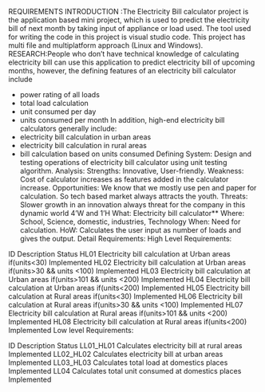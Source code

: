  REQUIREMENTS
 INTRODUCTION :The Electricity Bill calculator project is the application based mini project, which is used to predict the electricity bill of next month by taking input of appliance or load used. The tool used for writing the code in this project is visual studio code. This project has multi file and multiplatform approach (Linux and Windows).
 RESEARCH:People who don’t have technical knowledge of calculating electricity bill can use this application to predict electricity bill of upcoming months, however, the defining features of an electricity bill calculator include
* power rating of all loads
* total load calculation
* unit consumed per day
* units consumed per month
In addition, high-end electricity bill calculators generally include:
* electricity bill calculation in urban areas
* electricity bill calculation in rural areas
* bill calculation based on units consumed
Defining System:
Design and testing operations of electricity bill calculator using unit testing algorithm.
Analysis: 
Strengths: Innovative, User-friendly.
Weakness: Cost of calculator increases as features added in the calculator increase.
Opportunities: We know that we mostly use pen and paper for calculation. So tech based market always attracts the youth.
Threats: Slower growth in an innovation always threat for the company in this dynamic world
4’W and 1’H
What: Electricity bill calculator**
Where: School, Science, domestic, industries, Technology
When: Need for calculation.
HoW: Calculates the user input as number of loads and gives the output.
Detail Requirements:
High Level Requirements:

ID	Description	Status
HL01	Electricity bill calculation at Urban areas if(units<30)	Implemented
HL02	Electricity bill calculation at Urban areas if(units>30 && units <100)	Implemented
HL03	Electricity bill calculation at Urban areas if(units>101 && units <200)	Implemented
HL04	Electricity bill calculation at Urban areas if(units<200)	Implemented
HL05	Electricity bill calculation at Rural areas if(units<30)	Implemented
HL06	Electricity bill calculation at Rural areas if(units>30 && units <100)	Implemented
HL07	Electricity bill calculation at Rural areas if(units>101 && units <200)	Implemented
HL08	Electricity bill calculation at Rural areas if(units<200)	Implemented
Low level Requirements:

ID	Description	Status
LL01_HL01	Calculates electricity bill at rural areas	Implemented
LL02_HL02	Calculates electricity bill at urban areas	Implemented
LL03_HL03	Calculates total load at domestics places	Implemented
LL04	Calculates total unit consumed at domestics places	Implemented

